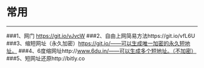 # 常用
***
###1、网门 https://git.io/vJvcW
###2、自由上网简易方法https://git.io/vfL6U
###3、缩短网址（永久加密）https://git.io/——可以生成唯一加密的永久短地址。
###4、6度缩网址http://www.6du.in/——可以生成多个短地址。（不加密）
###5、短网址还原http://bitly.co

